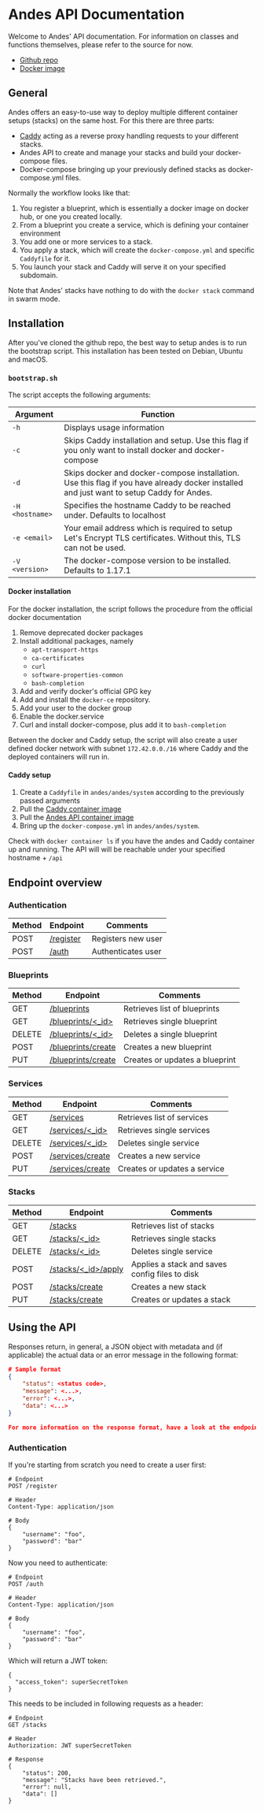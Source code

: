 # Andes API Documentation

Welcome to Andes' API documentation. For information on classes and functions themselves, please refer to the source for now.

* [Github repo](https://github.com/obitech/andes)
* [Docker image](https://hub.docker.com/r/obitech/andes/)

## General

Andes offers an easy-to-use way to deploy multiple different container setups (stacks) on the same host. For this there are three parts:

* [Caddy](https://caddyserver.com) acting as a reverse proxy handling requests to your different stacks.
* Andes API to create and manage your stacks and build your docker-compose files.
* Docker-compose bringing up your previously defined stacks as docker-compose.yml files.

Normally the workflow looks like that:

1. You register a blueprint, which is essentially a docker image on docker hub, or one you created locally.
2. From a blueprint you create a service, which is defining your container environment
3. You add one or more services to a stack.
4. You apply a stack, which will create the `docker-compose.yml` and specific `Caddyfile` for it.
5. You launch your stack and Caddy will serve it on your specified subdomain.

Note that Andes' stacks have nothing to do with the `docker stack` command in swarm mode.

## Installation

After you've cloned the github repo, the best way to setup andes is to run the bootstrap script. This installation has been tested on Debian, Ubuntu and macOS.

### `bootstrap.sh`

The script accepts the following arguments:

Argument|Function
---|---
`-h`|Displays usage information
`-c`|Skips Caddy installation and setup. Use this flag if you only want to install docker and docker-compose
`-d`|Skips docker and docker-compose installation. Use this flag if you have already docker installed and just want to setup Caddy for Andes.
`-H <hostname>`|Specifies the hostname Caddy to be reached under. Defaults to localhost
`-e <email>`|Your email address which is required to setup Let's Encrypt TLS certificates. Without this, TLS can not be used.
`-V <version>`|The docker-compose version to be installed. Defaults to 1.17.1

#### Docker installation
For the docker installation, the script follows the procedure from the official docker documentation

1. Remove deprecated docker packages
2. Install additional packages, namely
    * `apt-transport-https`
    * `ca-certificates`
    * `curl`
    * `software-properties-common`
    * `bash-completion`
3. Add and verify docker's official GPG key
4. Add and install the `docker-ce` repository.
5. Add your user to the docker group
6. Enable the docker.service
7. Curl and install docker-compose, plus add it to `bash-completion`

Between the docker and Caddy setup, the script will also create a user defined docker network with subnet `172.42.0.0./16` where Caddy and the deployed containers will run in.

#### Caddy setup

1. Create a `Caddyfile` in `andes/andes/system` according to the previously passed arguments
2. Pull the [Caddy container image](https://hub.docker.com/r/abiosoft/caddy)
3. Pull the [Andes API container image](https://hub.docker.com/r/obitech/andes)
4. Bring up the `docker-compose.yml` in `andes/andes/system`.

Check with `docker container ls` if you have the andes and Caddy container up and running. The API will will be reachable under your specified hostname + `/api`

## Endpoint overview
### Authentication
Method | Endpoint | Comments
---|---|---
POST|[/register](endpoints/user/register/post.md)|Registers new user
POST|[/auth](endpoints/user/auth/post.md)|Authenticates user

### Blueprints
Method | Endpoint | Comments
---|---|---
GET|[/blueprints](endpoints/blueprints/get.md)|Retrieves list of blueprints
GET|[/blueprints/<_id>](endpoints/blueprints/id/get.md)|Retrieves single blueprint
DELETE|[/blueprints/<_id>](endpoints/blueprints/id/delete.md)|Deletes a single blueprint
POST|[/blueprints/create](endpoints/blueprints/create/post.md)|Creates a new blueprint
PUT|[/blueprints/create](endpoints/blueprints/create/put.md)|Creates or updates a blueprint

### Services
Method | Endpoint | Comments
---|---|---
GET|[/services](endpoints/services/get.md)|Retrieves list of services
GET|[/services/<_id>](endpoints/services/id/get.md)|Retrieves single services
DELETE|[/services/<_id>](endpoints/services/id/delete.md)|Deletes single service
POST|[/services/create](endpoints/services/create/post.md)|Creates a new service
PUT|[/services/create](endpoints/services/create/put.md)|Creates or updates a service

### Stacks
Method | Endpoint | Comments
---|---|---
GET|[/stacks](endpoints/stacks/get.md)|Retrieves list of stacks
GET|[/stacks/<_id>](endpoints/stacks/id/get.md)|Retrieves single stacks
DELETE|[/stacks/<_id>](endpoints/stacks/id/delete.md)|Deletes single service
POST|[/stacks/<_id>/apply](endpoints/stacks/id/apply/post.md)|Applies a stack and saves config files to disk
POST|[/stacks/create](endpoints/stacks/create/post.md)|Creates a new stack
PUT|[/stacks/create](endpoints/stacks/create/put.md)|Creates or updates a stack

## Using the API

Responses return, in general, a JSON object with metadata and (if applicable) the actual data or an error message in the following format:

```json
# Sample format
{
    "status": <status code>,
    "message": <...>,
    "error": <...>,
    "data": <...>
}

For more information on the response format, have a look at the endpoint reference.

```

### Authentication

If you're starting from scratch you need to create a user first:

```
# Endpoint
POST /register

# Header
Content-Type: application/json

# Body
{
    "username": "foo",
    "password": "bar"
}
```

Now you need to authenticate: 
```
# Endpoint
POST /auth

# Header
Content-Type: application/json

# Body
{
    "username": "foo",
    "password": "bar"
}
```

Which will return a JWT token:
```
{
  "access_token": superSecretToken
}
```

This needs to be included in following requests as a header:
```
# Endpoint
GET /stacks

# Header
Authorization: JWT superSecretToken

# Response
{
    "status": 200,
    "message": "Stacks have been retrieved.",
    "error": null,
    "data": []
}
```